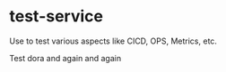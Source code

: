 # test-service
Use to test various aspects like CICD, OPS, Metrics, etc.

Test dora
and again
and again
